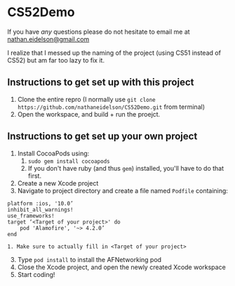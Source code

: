 # CS52Demo

If you have *any* questions please do not hesitate to email me at nathan.eidelson@gmail.com

I realize that I messed up the naming of the project (using CS51 instead of CS52) but am far too lazy to fix it.

## Instructions to get set up with this project

1. Clone the entire repro (I normally use `git clone https://github.com/nathaneidelson/CS52Demo.git` from terminal) 
2. Open the workspace, and build + run the proejct.

## Instructions to get set up your own project

1. Install CocoaPods using: 
    1. `sudo gem install cocoapods`
    2. If you don't have ruby (and thus `gem`) installed, you'll have to do that first.
2. Create a new Xcode project
2. Navigate to project directory and create a file named `Podfile` containing: 

```
platform :ios, '10.0’ 
inhibit_all_warnings! 
use_frameworks! 
target ‘<Target of your project>' do 
    pod 'Alamofire', '~> 4.2.0’ 
end 
```
    1. Make sure to actually fill in <Target of your project>
3. Type `pod install` to install the AFNetworking pod 
4. Close the Xcode project, and open the newly created Xcode workspace
5. Start coding!
